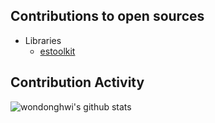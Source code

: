 ## Contributions to open sources

- Libraries
  - [estoolkit](https://github.com/toss/es-toolkit)

## Contribution Activity

![wondonghwi's github stats](https://github-readme-stats.vercel.app/api?username=wondonghwi&show_icons=true&theme=radical)
